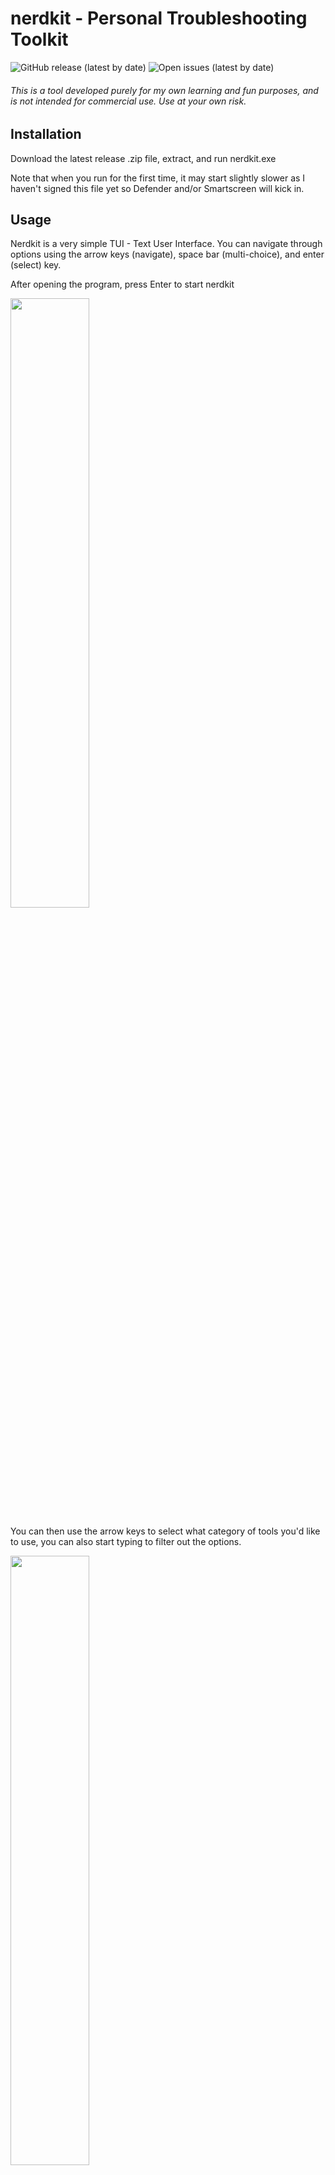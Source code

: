 # nerdkit - Personal Troubleshooting Toolkit
![GitHub release (latest by date)](https://img.shields.io/github/v/release/Zerrissen/nerdkit?style=flat-square) ![Open issues (latest by date)](https://img.shields.io/github/issues/Zerrissen/nerdkit?style=flat-square)
###### This is a tool developed purely for my own learning and fun purposes, and is not intended for commercial use. Use at your own risk. ######

## Installation
Download the latest release .zip file, extract, and run nerdkit.exe

Note that when you run for the first time, it may start slightly slower as I haven't signed this file yet so Defender and/or Smartscreen will kick in.

## Usage
Nerdkit is a very simple TUI - Text User Interface.
You can navigate through options using the arrow keys (navigate), space bar (multi-choice), and enter (select) key.

After opening the program, press Enter to start nerdkit

<img src="https://user-images.githubusercontent.com/54736633/194177365-960491da-ed42-43b1-a010-1d19ff5da65d.png" width="50%"/>

You can then use the arrow keys to select what category of tools you'd like to use, you can also start typing to filter out the options.

<img src="https://user-images.githubusercontent.com/54736633/194177393-7d9e452a-8b61-4443-ac83-dadbbcc194c2.png" width="50%"/>

The specific tools will then be listed for you to be able to use.

<img src="https://user-images.githubusercontent.com/54736633/194177406-d9128cc0-37f0-4096-8aea-da046dff0c4a.png" width="50%"/>

Example output of NetTest (collection of Windows 10 utilities running at once).
Note that some tools such as NetTest output results to a log file found in the reports directory under the some directory as the nerdkit.exe file.

<img src="https://user-images.githubusercontent.com/54736633/194177414-47fb19dd-c8f5-4bb4-bc1f-5cca434f5eec.png" width="50%"/>

## Still confused?
Then you're a little simple. Just give it a run, I promise it's not that complicated.

## Credit
Credit is absolutely due to shibayan for providing Sharprompt, the TUI API that I have used that acts as the backbone of the entire project. Check out their Github repository for the project here: https://github.com/shibayan/Sharprompt
